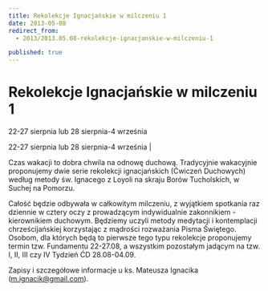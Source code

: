 ```yaml
---
title: Rekolekcje Ignacjańskie w milczeniu 1
date: 2013-05-08
redirect_from: 
  - 2013/2013.05.08-rekolekcje-ignacjanskie-w-milczeniu-1

published: true
---
```




# Rekolekcje Ignacjańskie w milczeniu 1

<time>22-27 sierpnia lub 28 sierpnia-4 września</time>

22-27 sierpnia lub 28 sierpnia-4 września | 

Czas wakacji to dobra chwila na odnowę duchową. Tradycyjnie wakacyjnie proponujemy dwie serie rekolekcji ignacjańskich (Ćwiczeń Duchowych) według metody św. Ignacego z Loyoli na skraju Borów Tucholskich, w Suchej na Pomorzu.

Całość będzie odbywała w całkowitym milczeniu, z wyjątkiem spotkania raz dziennie w cztery oczy z prowadzącym indywidualnie zakonnikiem - kierownikiem duchowym. Będziemy uczyli metody medytacji i kontemplacji chrześcijańskiej korzystając z mądrości rozważania Pisma Świętego. Osobom, dla których będą to pierwsze tego typu rekolekcje proponujemy termin tzw. Fundamentu 22-27.08, a wszystkim pozostałym jadącym na tzw. I, II, III czy IV Tydzień ĆD 28.08-04.09.

Zapisy i szczegółowe informacje u ks. Mateusza Ignacika (m.ignacik@gmail.com).

<!--{{json:{"created_date":"2013-05-08 20:59:32","publish_down":"0000-00-00 00:00:00","id":"947"}}}-->